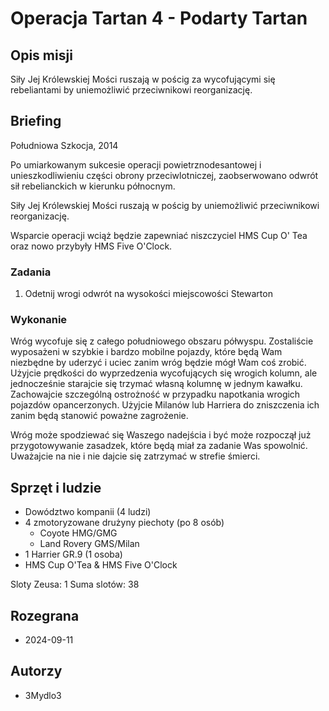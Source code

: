 # Operacja Tartan 4 - Podarty Tartan

## Opis misji

Siły Jej Królewskiej Mości ruszają w pościg za wycofującymi się rebeliantami by uniemożliwić przeciwnikowi reorganizację.

## Briefing

Południowa Szkocja, 2014

Po umiarkowanym sukcesie operacji powietrznodesantowej i unieszkodliwieniu części obrony przeciwlotniczej, zaobserwowano odwrót sił rebelianckich w kierunku północnym.

Siły Jej Królewskiej Mości ruszają w pościg by uniemożliwić przeciwnikowi reorganizację.

Wsparcie operacji wciąż będzie zapewniać niszczyciel HMS Cup O' Tea oraz nowo przybyły HMS Five O'Clock.

### Zadania

1. Odetnij wrogi odwrót na wysokości miejscowości Stewarton

### Wykonanie

Wróg wycofuje się z całego południowego obszaru półwyspu. Zostaliście wyposażeni w szybkie i bardzo mobilne pojazdy, które będą Wam niezbędne by uderzyć i uciec zanim wróg będzie mógł Wam coś zrobić. Użyjcie prędkości do wyprzedzenia wycofujących się wrogich kolumn, ale jednocześnie starajcie się trzymać własną kolumnę w jednym kawałku. Zachowajcie szczególną ostrożność w przypadku napotkania wrogich pojazdów opancerzonych. Użyjcie Milanów lub Harriera do zniszczenia ich zanim będą stanowić poważne zagrożenie.

Wróg może spodziewać się Waszego nadejścia i być może rozpoczął już przygotowywanie zasadzek, które będą miał za zadanie Was spowolnić. Uważajcie na nie i nie dajcie się zatrzymać w strefie śmierci.

## Sprzęt i ludzie

- Dowództwo kompanii (4 ludzi)
- 4 zmotoryzowane drużyny piechoty (po 8 osób)
  - Coyote HMG/GMG
  - Land Rovery GMS/Milan
- 1 Harrier GR.9 (1 osoba)
- HMS Cup O'Tea & HMS Five O'Clock

Sloty Zeusa: 1
Suma slotów: 38

## Rozegrana

- 2024-09-11

## Autorzy

- 3Mydlo3
